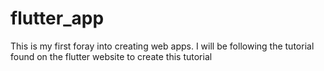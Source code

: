 # flutter_app
This is my first foray into creating web apps. I will be following the tutorial found on the flutter website to create this tutorial
